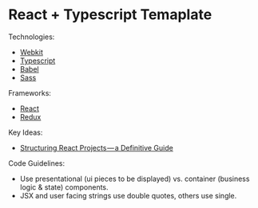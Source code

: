 # React + Typescript Temaplate

Technologies:
- [Webkit](https://webkit.org/)
- [Typescript](https://www.typescriptlang.org/)
- [Babel](https://babeljs.io/)
- [Sass](https://sass-lang.com)

Frameworks:
- [React](https://reactjs.org/)
- [Redux](https://redux.js.org/)

Key Ideas:
- [Structuring React Projects — a Definitive Guide](https://blog.bitsrc.io/structuring-a-react-project-a-definitive-guide-ac9a754df5eb)

Code Guidelines:
- Use presentational (ui pieces to be displayed) vs. container (business logic & state) components.
- JSX and user facing strings use double quotes, others use single.